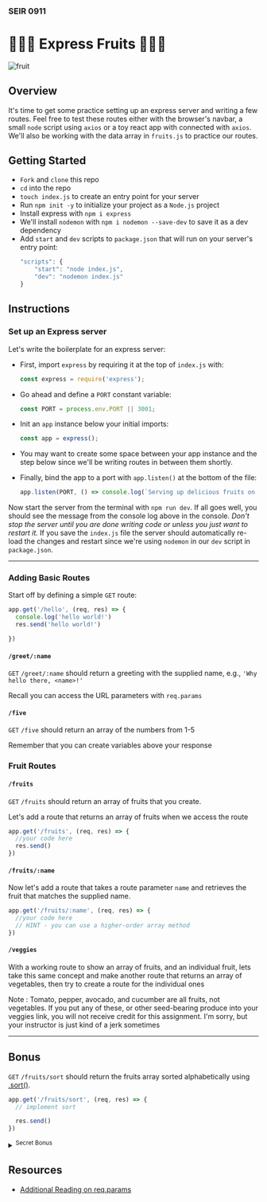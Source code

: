 ### SEIR 0911

# 🍍🍇🍐 Express Fruits 🍓🍌🥭

![fruit](https://s3.amazonaws.com/secretsaucefiles/photos/images/000/104/044/large/fruit-dancing-gif.gif?1485312342)

## Overview

It's time to get some practice setting up an express server and writing a few routes.  Feel free to test these routes either with the browser's navbar, a small `node` script using `axios` or a toy react app with connected with `axios`. We'll also be working with the data array in `fruits.js` to practice our routes.

## Getting Started

- `Fork` and `clone` this repo
- `cd` into the repo
- `touch index.js` to create an entry point for your server
- Run `npm init -y` to initialize your project as a `Node.js` project
- Install express with `npm i express`
- We'll install `nodemon` with `npm i nodemon --save-dev` to save it as a dev dependency
- Add `start` and `dev` scripts to `package.json` that will run on your server's entry point:
	```js
	"scripts": {
		"start": "node index.js",
		"dev": "nodemon index.js"
	}
	```

## Instructions
### Set up an Express server

Let's write the boilerplate for an express server:

- First, import `express` by requiring it at the top of `index.js` with:
	```js
	const express = require('express');
	```

- Go ahead and define a `PORT` constant variable: 
	```js
	const PORT = process.env.PORT || 3001;
	```
- Init an `app` instance below your initial imports:
	```js
	const app = express();
	```
- You may want to create some space between your app instance and the step below since we'll be writing routes in between them shortly.
- Finally, bind the app to a port with `app.listen()` at the bottom of the file:
	```js
	app.listen(PORT, () => console.log(`Serving up delicious fruits on port ${PORT} 🍒`))
	```

Now start the server from the terminal with `npm run dev`. If all goes well, you should see the message from the console log above in the console.  _Don't stop the server until you are done writing code or unless you just want to restart it._ If you save the `index.js` file the server should automatically re-load the changes and restart since we're using `nodemon` in our `dev` script in `package.json`.

___
### Adding Basic Routes

Start off by defining a simple `GET` route:

```js
app.get('/hello', (req, res) => {
  console.log('hello world!')
  res.send('hello world!')

})
```

#### `/greet/:name`
`GET` `/greet/:name` should return a greeting with the supplied name, e.g., `'Why hello there, <name>!'`

Recall you can access the URL parameters with `req.params`


#### `/five`
`GET` `/five` should return an array of the numbers from 1-5

Remember that you can create variables above your response


### Fruit Routes
#### `/fruits`

`GET` `/fruits` should return an array of fruits that you create.

Let's add a route that returns an array of fruits when we access the route

```js
app.get('/fruits', (req, res) => {
  //your code here 
  res.send()
})
```


#### `/fruits/:name`

Now let's add a route that takes a route parameter `name` and retrieves the fruit that matches the supplied name. 
```js
app.get('/fruits/:name', (req, res) => {
  //your code here
  // HINT - you can use a higher-order array method 
})
```
#### `/veggies`

With a working route to show an array of fruits, and an individual fruit, lets take this same concept and make another route that returns an array of vegetables, then try to create a route for the individual ones

Note : Tomato, pepper, avocado, and cucumber are all fruits, not vegetables. If you put any of these, or other seed-bearing produce into your veggies link, you will not receive credit for this assignment. I'm sorry, but your instructor is just kind of a jerk sometimes


___

## Bonus 

`GET` `/fruits/sort` should return the fruits array sorted alphabetically using [.sort()](https://developer.mozilla.org/en-US/docs/Web/JavaScript/Reference/Global_Objects/Array/sort). 

```js
app.get('/fruits/sort', (req, res) => {
  // implement sort

  res.send()
})
```

<details><summary><sup>Secret Bonus</sup></summary>
	
   <br />
	
   What if we wanted to add a catch-all route to our express app so some crazy fruit ninja doesn't go breaking things?
   
   To prepare for that, let's add this quick route at the **very bottom** of our routes, just above `app.listen()`
   
   ```js
   app.get('*', (req, res) => {
     res.send('404 Not Found')
   })
   ```
   
   A couple important things to note:
   - The `*` used for a route will cover _any_ route request made to our server, meaning that it will respond with this 404 message for any URL param chained on to `http://localhost:3001`
   - That being said, since it will respond to _any_ route, we put it at the **bottom** of our server, so our other routes are still accessible while routes that don't exist will be sent to an error message
   - Use it wisely if you choose to

   ![great power](https://31.media.tumblr.com/tumblr_lqb3ag4MPc1r1edcbo1_500.gif)

</details>

## Resources
- [Additional Reading on req.params](https://coursework.vschool.io/express-params-and-query/)



